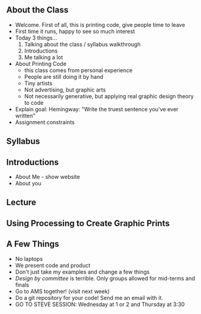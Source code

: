 About the Class
---------------

* Welcome. First of all, this is printing code, give people time to leave
* First time it runs, happy to see so much interest
* Today 3 things...
    1. Talking about the class / syllabus walkthrough
    2. Introductions
    3. Me talking a lot
* About Printing Code
    * this class comes from personal experience
    * People are still doing it by hand
    * Tiny artists
    * Not advertising, but graphic arts
    * Not necessarily generative, but applying real graphic design theory to code
* Explain goal: Hemingway: "Write the truest sentence you've ever written"
* Assignment constraints


Syllabus
--------


Introductions
-------------

* About Me - show website
* About you


Lecture
-------


Using Processing to Create Graphic Prints
-----------------------------------------


A Few Things
------------

* No laptops
* We present code and product
* Don't just take my examples and change a few things
* _Design by committee_ is terrible. Only groups allowed for mid-terms and finals
* Go to AMS together! (visit next week)
* Do a git repository for your code! Send me an email with it. 
* GO TO STEVE SESSION: Wednesday at 1 or 2 and Thursday at 3:30